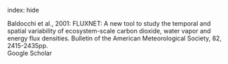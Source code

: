 index: hide

<div class="Citation">

  <div class="Citation-body">
    <div class="Citation-text">Baldocchi et al., 2001: FLUXNET: A new tool to study the temporal and spatial variability of ecosystem-scale carbon dioxide, water vapor and energy flux densities. <span class="Article-journal">Bulletin of the American Meteorological Society, </span><span class="Article-volume">82, </span>2415-2435pp.</div>
    <div class="Citation-links">
      <div class="CitationLink" data-href="https://scholar.google.com/scholar?q=FLUXNET%3A+A+new+tool+to+study+the+temporal+and+spatial+variability+of+ecosystem-scale+carbon+dioxide%2C+water+vapor+and+energy+flux+densities">
        <div class="CitationLink-icon CitationLink-Scholar"></div>
        <div class="CitationLink-text">Google Scholar</div>
      </div>
    </div>
  </div>
</div>


<div class="Citation-copy">

</div>